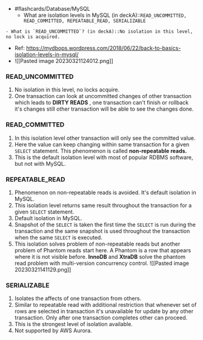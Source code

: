 - #flashcards/Database/MySQL
	- What are isolation levels in MySQL (in deckA)::`READ_UNCOMMITTED, READ_COMMITTED, REPEATABLE_READ, SERIALIZABLE`
<!--SR:!2024-05-30,1,230-->
	- What is `READ_UNCOMMITTED`? (in deckA)::No isolation in this level, no lock is acquired.
<!--SR:!2024-05-30,1,230-->
- Ref: https://mydbops.wordpress.com/2018/06/22/back-to-basics-isolation-levels-in-mysql/
- ![[Pasted image 20230321124012.png]]

### READ_UNCOMMITTED
1. No isolation in this level, no locks acquire.
2. One transaction can look at uncommitted changes of other transaction which leads to **DIRTY READS** , one transaction can't finish or rollback it's changes still other transaction will be able to see the changes done.
   
### READ_COMMITTED
1. In this isolation level other transaction will only see the committed value.
2. Here the value can keep changing within same transaction for a given `SELECT` statement. This phenomenon is called **non-repeatable reads.**
3. This is the default isolation level with most of popular RDBMS software, but not with MySQL.

### REPEATABLE_READ
1. Phenomenon on non-repeatable reads is avoided. It's default isolation in MySQL.
2. This isolation level returns same result throughout the transaction for a given `SELECT` statement.
3. Default isolation in MySQL.
4. Snapshot of the `SELECT` is taken the first time the `SELECT` is run during the transaction and the same snapshot is used throughout the transaction when the same `SELECT` is executed.
5. This isolation solves problem of non-repeatable reads but another problem of Phantom reads start here. A Phantom is a row that appears where it is not visible before. **InnoDB** and **XtraDB** solve the phantom read problem with multi-version concurrency control.
   ![[Pasted image 20230321141129.png]]

### SERIALIZABLE
1. Isolates the affects of one transaction from others.
2. Similar to repeatable read with additional restriction that whenever set of rows are selected in transaction it's unavailable for update by any other transaction. Only after one transaction completes other can proceed.
3. This is the strongest level of isolation available.
4. Not supported by AWS Aurora.